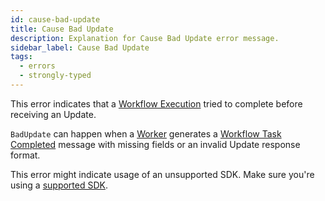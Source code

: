 ```yaml
---
id: cause-bad-update
title: Cause Bad Update
description: Explanation for Cause Bad Update error message.
sidebar_label: Cause Bad Update
tags:
  - errors
  - strongly-typed
---
```


<!--TODO: add link to Workflow Update page when written -->

This error indicates that a [Workflow Execution](/concepts/what-is-a-workflow-execution) tried to complete before receiving an Update.

`BadUpdate` can happen when a [Worker](/concepts/what-is-a-worker) generates a [Workflow Task Completed](/references/events#WorkflowTaskCompleted) message with missing fields or an invalid Update response format.

This error might indicate usage of an unsupported SDK.
Make sure you're using a [supported SDK](/temporal#temporal-sdk).
